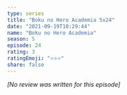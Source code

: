 ```yaml
---
type: series
title: "Boku no Hero Academia 5x24"
date: "2021-09-19T10:29:44"
name: "Boku no Hero Academia"
season: 5
episode: 24
rating: 3
ratingEmoji: "⭐️⭐️⭐️"
share: false
---
```


*[No review was written for this episode]*
